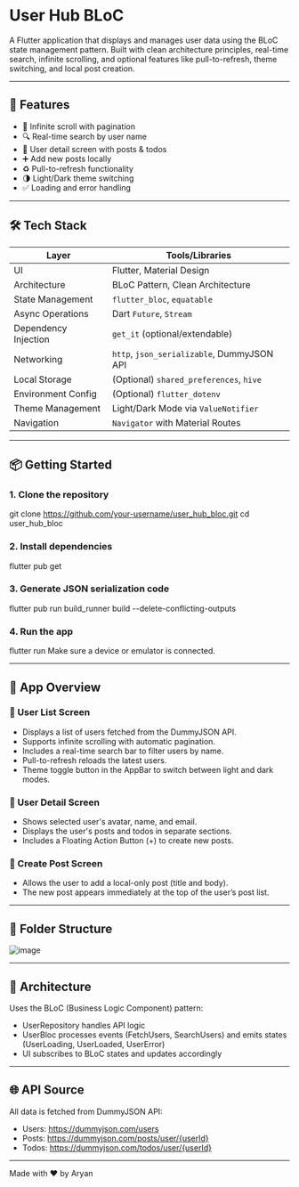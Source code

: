# User Hub BLoC

A Flutter application that displays and manages user data using the BLoC state management pattern. Built with clean architecture principles, real-time search, infinite scrolling, and optional features like pull-to-refresh, theme switching, and local post creation.

---

## 🚀 Features

- 🔁 Infinite scroll with pagination
- 🔍 Real-time search by user name
- 📃 User detail screen with posts & todos
- ➕ Add new posts locally
- ♻️ Pull-to-refresh functionality
- 🌗 Light/Dark theme switching
- ✅ Loading and error handling

---

## 🛠️ Tech Stack

| **Layer**            | **Tools/Libraries**                        |
| -------------------- | ------------------------------------------ |
| UI                   | Flutter, Material Design                   |
| Architecture         | BLoC Pattern, Clean Architecture           |
| State Management     | `flutter_bloc`, `equatable`                |
| Async Operations     | Dart `Future`, `Stream`                    |
| Dependency Injection | `get_it` (optional/extendable)             |
| Networking           | `http`, `json_serializable`, DummyJSON API |
| Local Storage        | (Optional) `shared_preferences`, `hive`    |
| Environment Config   | (Optional) `flutter_dotenv`                |
| Theme Management     | Light/Dark Mode via `ValueNotifier`        |
| Navigation           | `Navigator` with Material Routes           |


---

## 📦 Getting Started

### 1. Clone the repository
git clone https://github.com/your-username/user_hub_bloc.git
cd user_hub_bloc

### 2. Install dependencies
flutter pub get

### 3. Generate JSON serialization code
flutter pub run build_runner build --delete-conflicting-outputs

### 4. Run the app
flutter run
Make sure a device or emulator is connected.

---

## 🧭 App Overview

### 🔹 User List Screen
- Displays a list of users fetched from the DummyJSON API.
- Supports infinite scrolling with automatic pagination.
- Includes a real-time search bar to filter users by name.
- Pull-to-refresh reloads the latest users.
- Theme toggle button in the AppBar to switch between light and dark modes.

### 🔹 User Detail Screen
- Shows selected user's avatar, name, and email.
- Displays the user's posts and todos in separate sections.
- Includes a Floating Action Button (+) to create new posts.

### 🔹 Create Post Screen
- Allows the user to add a local-only post (title and body).
- The new post appears immediately at the top of the user’s post list.

---

## 🔄 Folder Structure

![image](https://github.com/user-attachments/assets/552d5498-4338-438b-98b2-b02d73febb58)

---

## 🧩 Architecture
Uses the BLoC (Business Logic Component) pattern:
- UserRepository handles API logic
- UserBloc processes events (FetchUsers, SearchUsers) and emits states (UserLoading, UserLoaded, UserError)
- UI subscribes to BLoC states and updates accordingly

---

## 🌐 API Source 
All data is fetched from DummyJSON API:
- Users: https://dummyjson.com/users
- Posts: https://dummyjson.com/posts/user/{userId}
- Todos: https://dummyjson.com/todos/user/{userId}

---

Made with ❤ by Aryan 

